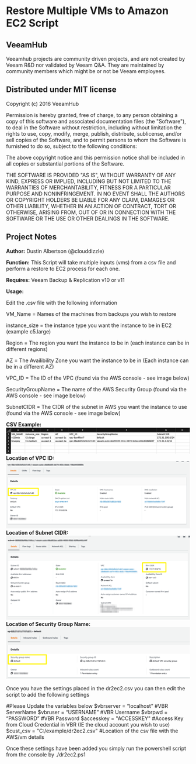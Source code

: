 # Restore Multiple VMs to Amazon EC2 Script
## VeeamHub
Veeamhub projects are community driven projects, and are not created by Veeam R&D nor validated by Veeam Q&A. They are maintained by community members which might be or not be Veeam employees. 

## Distributed under MIT license
Copyright (c) 2016 VeeamHub

Permission is hereby granted, free of charge, to any person obtaining a copy of this software and associated documentation files (the "Software"), to deal in the Software without restriction, including without limitation the rights to use, copy, modify, merge, publish, distribute, sublicense, and/or sell copies of the Software, and to permit persons to whom the Software is furnished to do so, subject to the following conditions:

The above copyright notice and this permission notice shall be included in all copies or substantial portions of the Software.

THE SOFTWARE IS PROVIDED "AS IS", WITHOUT WARRANTY OF ANY KIND, EXPRESS OR IMPLIED, INCLUDING BUT NOT LIMITED TO THE WARRANTIES OF MERCHANTABILITY, FITNESS FOR A PARTICULAR PURPOSE AND NONINFRINGEMENT. IN NO EVENT SHALL THE AUTHORS OR COPYRIGHT HOLDERS BE LIABLE FOR ANY CLAIM, DAMAGES OR OTHER LIABILITY, WHETHER IN AN ACTION OF CONTRACT, TORT OR OTHERWISE, ARISING FROM, OUT OF OR IN CONNECTION WITH THE SOFTWARE OR THE USE OR OTHER DEALINGS IN THE SOFTWARE.

## Project Notes
**Author:** Dustin Albertson (@clouddizzle)

**Function:** This Script will take multiple inputs (vms) from a csv file and perform a restore to EC2 process for each one.   

**Requires:** Veeam Backup & Replication v10 or v11

**Usage:** 

Edit the .csv file with the following information 

VM_Name = Names of the machines from backups you wish to restore

instance_size = the instance type you want the instance to be in EC2 (example c5.large)

Region = The region you want the instance to be in (each instance can be in different regions)

AZ = The Availibility Zone you want the instance to be in (Each instance can be in a different AZ)

VPC_ID = The ID of the VPC (found via the AWS console - see image below)

SecurityGroupName = The name of the AWS Security Group (found via the AWS console - see image below)

SubnetCIDR = The CIDR of the subnet in AWS you want the instance to use (found via the AWS console - see image below)


**CSV Example:** 
![CSV Example](./Media/csv.png)
**Location of VPC ID:**
![VPC ID Location](./Media/vpcid.png)
**Location of Subnet CIDR:**
![Subnet CIDR Location](./Media/sncidr.png)
**Location of Security Group Name:**
![Security Group Name Location](./Media/sgname.png)


Once you have the settings placed in the dr2ec2.csv you can then edit the script to add the following settings

#Please Update the variables below 
$vbrserver = “localhost”
#VBR ServerName
$vbruser = “USERNAME”
#VBR Username
$vbrpwd = “PASSWORD”
#VBR Password
$accesskey = "ACCESSKEY"
#Access Key from Cloud Credential in VBR (IE the cloud account you wish to use)
$cust_csv = "C:/example/dr2ec2.csv"
#Location of the csv file with the AWS/vm details


Once these settings have been added you simply run the powershell script from the console by ./dr2ec2.ps1

